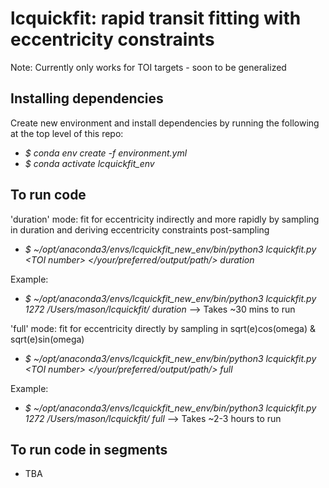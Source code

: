 # lcquickfit: rapid transit fitting with eccentricity constraints
Note: Currently only works for TOI targets - soon to be generalized

## Installing dependencies
Create new environment and install dependencies by running the following at the top level of this repo:
- *\$ conda env create -f environment.yml*
- *\$ conda activate lcquickfit_env*

## To run code
'duration' mode: fit for eccentricity indirectly and more rapidly by sampling in duration and deriving eccentricity constraints post-sampling
- *\$ ~/opt/anaconda3/envs/lcquickfit_new_env/bin/python3 lcquickfit.py \<TOI number\> \</your/preferred/output/path/\> duration*

Example: 
- *\$ ~/opt/anaconda3/envs/lcquickfit_new_env/bin/python3 lcquickfit.py 1272 /Users/mason/lcquickfit/ duration* --> Takes ~30 mins to run
  
'full' mode: fit for eccentricity directly by sampling in sqrt(e)cos(omega) & sqrt(e)sin(omega)
- *\$ ~/opt/anaconda3/envs/lcquickfit_new_env/bin/python3 lcquickfit.py \<TOI number\> \</your/preferred/output/path/\> full*

Example: 
- *\$ ~/opt/anaconda3/envs/lcquickfit_new_env/bin/python3 lcquickfit.py 1272 /Users/mason/lcquickfit/ full* --> Takes ~2-3 hours to run
  
## To run code in segments
- TBA
